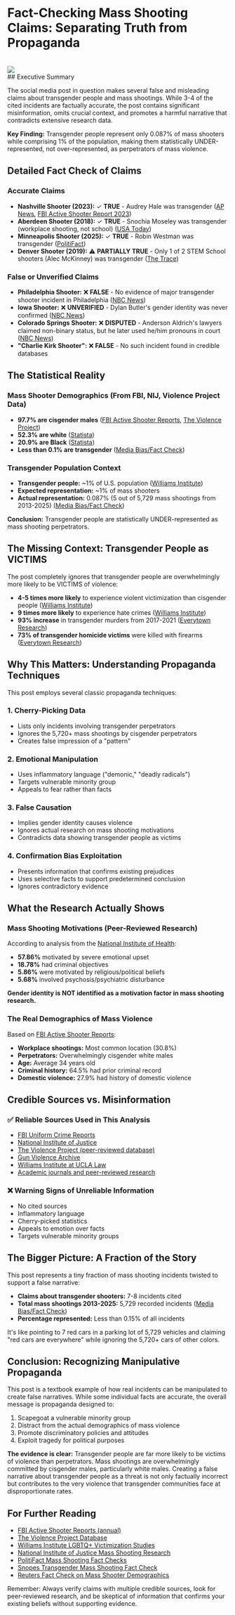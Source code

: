 # Fact-Checking Mass Shooting Claims: Separating Truth from Propaganda
<br>
<img src=https://github.com/Splata-Data/PoliticalEngagementSystematicDistraction/blob/main/be_fact_checked.jpg>
<br>
## Executive Summary

The social media post in question makes several false and misleading claims about transgender people and mass shootings. While 3-4 of the cited incidents are factually accurate, the post contains significant misinformation, omits crucial context, and promotes a harmful narrative that contradicts extensive research data.

**Key Finding:** Transgender people represent only 0.087% of mass shooters while comprising 1% of the population, making them statistically UNDER-represented, not over-represented, as perpetrators of mass violence.

## Detailed Fact Check of Claims

### Accurate Claims
- **Nashville Shooter (2023):** ✓ **TRUE** - Audrey Hale was transgender ([AP News](https://apnews.com/article/fact-check-transgender-nashville-shooting-misinformation-cd62492d066d41e820c138256570978c), [FBI Active Shooter Report 2023](https://www.fbi.gov/file-repository/2023-active-shooter-report-062124.pdf))
- **Aberdeen Shooter (2018):** ✓ **TRUE** - Snochia Moseley was transgender (workplace shooting, not school) ([USA Today](https://www.usatoday.com/story/news/nation/2025/08/29/shooting-minnesota-school-transgender-online-untruths/85876291007/))
- **Minneapolis Shooter (2025):** ✓ **TRUE** - Robin Westman was transgender ([PolitiFact](https://www.politifact.com/article/2025/sep/09/trans-people-mass-shootings-gun-violence/))
- **Denver Shooter (2019):** ⚠️ **PARTIALLY TRUE** - Only 1 of 2 STEM School shooters (Alec McKinney) was transgender ([The Trace](https://www.thetrace.org/2025/07/mass-shootings-trans-misinformation/))

### False or Unverified Claims
- **Philadelphia Shooter:** ❌ **FALSE** - No evidence of major transgender shooter incident in Philadelphia ([NBC News](https://www.nbcnews.com/tech/internet/madison-school-shooting-shooter-natalie-samantha-rupnow-female-trans-rcna184584))
- **Iowa Shooter:** ❌ **UNVERIFIED** - Dylan Butler's gender identity was never confirmed ([NBC News](https://www.nbcnews.com/nbc-out/out-news/trans-womans-photo-used-spread-baseless-online-theory-texas-shooter-rcna30511))
- **Colorado Springs Shooter:** ❌ **DISPUTED** - Anderson Aldrich's lawyers claimed non-binary status, but he later used he/him pronouns in court ([NBC News](https://www.nbcnews.com/tech/internet/madison-school-shooting-shooter-natalie-samantha-rupnow-female-trans-rcna184584))
- **"Charlie Kirk Shooter":** ❌ **FALSE** - No such incident found in credible databases

## The Statistical Reality

### Mass Shooter Demographics (From FBI, NIJ, Violence Project Data)
- **97.7% are cisgender males** ([FBI Active Shooter Reports](https://www.fbi.gov/file-repository/2023-active-shooter-report-062124.pdf), [The Violence Project](https://www.theviolenceproject.org/data-on-social-media/gender-of-perpetrator-from-1966-2021/))
- **52.3% are white** ([Statista](https://www.statista.com/statistics/476456/mass-shootings-in-the-us-by-shooter-s-race/))
- **20.9% are Black** ([Statista](https://www.statista.com/statistics/476456/mass-shootings-in-the-us-by-shooter-s-race/))
- **Less than 0.1% are transgender** ([Media Bias/Fact Check](https://mediabiasfactcheck.com/2025/08/29/fact-vs-fiction-did-transgender-people-commit-a-disproportionate-share-of-mass-shootings-2015-2025/))

### Transgender Population Context
- **Transgender people:** ~1% of U.S. population ([Williams Institute](https://williamsinstitute.law.ucla.edu/press/ncvs-trans-press-release/))
- **Expected representation:** ~1% of mass shooters
- **Actual representation:** 0.087% (5 out of 5,729 mass shootings from 2013-2025) ([Media Bias/Fact Check](https://mediabiasfactcheck.com/2025/08/29/fact-vs-fiction-did-transgender-people-commit-a-disproportionate-share-of-mass-shootings-2015-2025/))

**Conclusion:** Transgender people are statistically UNDER-represented as mass shooting perpetrators.

## The Missing Context: Transgender People as VICTIMS

The post completely ignores that transgender people are overwhelmingly more likely to be VICTIMS of violence:

- **4-5 times more likely** to experience violent victimization than cisgender people ([Williams Institute](https://williamsinstitute.law.ucla.edu/press/ncvs-trans-press-release/))
- **9 times more likely** to experience hate crimes ([Williams Institute](https://williamsinstitute.law.ucla.edu/press/lgbt-volent-crime-press-release/))
- **93% increase** in transgender murders from 2017-2021 ([Everytown Research](https://everytownresearch.org/report/how-guns-fuel-violence-against-transgender-people-in-america/))
- **73% of transgender homicide victims** were killed with firearms ([Everytown Research](https://everytownresearch.org/report/how-guns-fuel-violence-against-transgender-people-in-america/))

## Why This Matters: Understanding Propaganda Techniques

This post employs several classic propaganda techniques:

### 1. Cherry-Picking Data
- Lists only incidents involving transgender perpetrators
- Ignores the 5,720+ mass shootings by cisgender perpetrators
- Creates false impression of a "pattern"

### 2. Emotional Manipulation
- Uses inflammatory language ("demonic," "deadly radicals")
- Targets vulnerable minority group
- Appeals to fear rather than facts

### 3. False Causation
- Implies gender identity causes violence
- Ignores actual research on mass shooting motivations
- Contradicts data showing transgender people as victims

### 4. Confirmation Bias Exploitation
- Presents information that confirms existing prejudices
- Uses selective facts to support predetermined conclusion
- Ignores contradictory evidence

## What the Research Actually Shows

### Mass Shooting Motivations (Peer-Reviewed Research)
According to analysis from the [National Institute of Health](https://pmc.ncbi.nlm.nih.gov/articles/PMC10435045/):
- **57.86%** motivated by severe emotional upset
- **18.78%** had criminal objectives  
- **5.86%** were motivated by religious/political beliefs
- **5.68%** involved psychosis/psychiatric disturbance

**Gender identity is NOT identified as a motivation factor in mass shooting research.**

### The Real Demographics of Mass Violence
Based on [FBI Active Shooter Reports](https://www.fbi.gov/file-repository/2023-active-shooter-report-062124.pdf):
- **Workplace shootings:** Most common location (30.8%)
- **Perpetrators:** Overwhelmingly cisgender white males
- **Age:** Average 34 years old
- **Criminal history:** 64.5% had prior criminal record
- **Domestic violence:** 27.9% had history of domestic violence

## Credible Sources vs. Misinformation

### ✅ Reliable Sources Used in This Analysis
- [FBI Uniform Crime Reports](https://www.fbi.gov/file-repository/2023-active-shooter-report-062124.pdf)
- [National Institute of Justice](https://nij.ojp.gov/topics/articles/public-mass-shootings-database-amasses-details-half-century-us-mass-shootings)
- [The Violence Project (peer-reviewed database)](https://www.theviolenceproject.org/data-on-social-media/gender-of-perpetrator-from-1966-2021/)
- [Gun Violence Archive](https://mediabiasfactcheck.com/2025/08/29/fact-vs-fiction-did-transgender-people-commit-a-disproportionate-share-of-mass-shootings-2015-2025/)
- [Williams Institute at UCLA Law](https://williamsinstitute.law.ucla.edu/press/ncvs-trans-press-release/)
- [Academic journals and peer-reviewed research](https://pmc.ncbi.nlm.nih.gov/articles/PMC10435045/)

### ❌ Warning Signs of Unreliable Information
- No cited sources
- Inflammatory language
- Cherry-picked statistics
- Appeals to emotion over facts
- Targets vulnerable minority groups

## The Bigger Picture: A Fraction of the Story

This post represents a tiny fraction of mass shooting incidents twisted to support a false narrative:

- **Claims about transgender shooters:** 7-8 incidents cited
- **Total mass shootings 2013-2025:** 5,729 recorded incidents ([Media Bias/Fact Check](https://mediabiasfactcheck.com/2025/08/29/fact-vs-fiction-did-transgender-people-commit-a-disproportionate-share-of-mass-shootings-2015-2025/))
- **Percentage represented:** Less than 0.15% of all incidents

It's like pointing to 7 red cars in a parking lot of 5,729 vehicles and claiming "red cars are everywhere" while ignoring the 5,720+ cars of other colors.

## Conclusion: Recognizing Manipulative Propaganda

This post is a textbook example of how real incidents can be manipulated to create false narratives. While some individual facts are accurate, the overall message is propaganda designed to:

1. Scapegoat a vulnerable minority group
2. Distract from the actual demographics of mass violence
3. Promote discriminatory policies and attitudes
4. Exploit tragedy for political purposes

**The evidence is clear:** Transgender people are far more likely to be victims of violence than perpetrators. Mass shootings are overwhelmingly committed by cisgender males, particularly white males. Creating a false narrative about transgender people as a threat is not only factually incorrect but contributes to the very violence that transgender communities face at disproportionate rates.

## For Further Reading

- [FBI Active Shooter Reports (annual)](https://www.fbi.gov/file-repository/2023-active-shooter-report-062124.pdf)
- [The Violence Project Database](https://www.theviolenceproject.org/data-on-social-media/gender-of-perpetrator-from-1966-2021/)
- [Williams Institute LGBTQ+ Victimization Studies](https://williamsinstitute.law.ucla.edu/press/ncvs-trans-press-release/)
- [National Institute of Justice Mass Shooting Research](https://nij.ojp.gov/topics/articles/public-mass-shootings-database-amasses-details-half-century-us-mass-shootings)
- [PolitiFact Mass Shooting Fact Checks](https://www.politifact.com/article/2025/sep/09/trans-people-mass-shootings-gun-violence/)
- [Snopes Transgender Mass Shooting Fact Check](https://www.snopes.com/fact-check/transgender-mass-shootings/)
- [Reuters Fact Check on Mass Shooter Demographics](https://www.reuters.com/article/fact-check/majority-of-us-mass-shooters-are-cis-men-not-transgender-or-non-binary-people-idUSL1N363273/)

Remember: Always verify claims with multiple credible sources, look for peer-reviewed research, and be skeptical of information that confirms your existing beliefs without supporting evidence.
